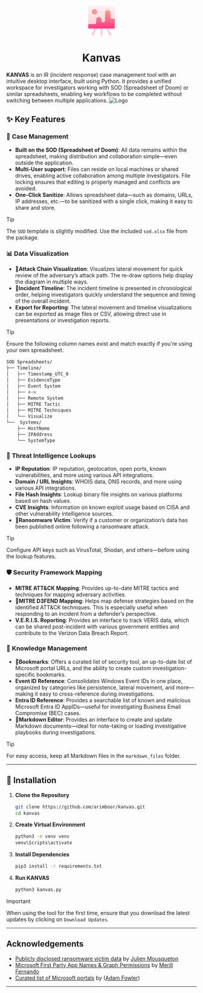 
<br />
<div align="center">
  <a href="https://github.com/othneildrew/Best-README-Template">
    <img src="images/logo.png" alt="Logo" width="80" height="80">
  </a>
  <h1 align="center">Kanvas</h1>
</div>

**KANVAS**  is an IR (incident response) case management tool with an intuitive desktop interface, built using Python. It provides a unified workspace for investigators working with SOD (Spreadsheet of Doom) or similar spreadsheets, enabling key workflows to be completed without switching between multiple applications.
<img src="assets/kanvas_demo.gif" alt="Logo">

## ✨ Key Features

### 🎲 **Case Management**
- **Built on the SOD (Spreadsheet of Doom)**: All data remains within the spreadsheet, making distribution and collaboration simple—even outside the application.
- **Multi-User support**: Files can reside on local machines or shared drives, enabling active collaboration among multiple investigators. File locking ensures that editing is properly managed and conflicts are avoided.
- **One-Click Sanitize**: Allows spreadsheet data—such as domains, URLs, IP addresses, etc.—to be sanitized with a single click, making it easy to share and store.

> [!TIP]
> The `SOD` template is slightly modified. Use the included `sod.xlsx` file from the package.

### 📊 **Data Visualization**

- 📌**Attack Chain Visualization**: Visualizes lateral movement for quick review of the adversary’s attack path. The re-draw options help display the diagram in multiple ways.
- 📌**Incident Timeline**: The incident timeline is presented in chronological order, helping investigators quickly understand the sequence and timing of the overall incident.
- **Export for Reporting**: The lateral movement and timeline visualizations can be exported as image files or CSV, allowing direct use in presentations or investigation reports.

>[!TIP]
> Ensure the following column names exist and match exactly if you're using your own spreadsheet.

```text
SOD Spreadsheets/
├── Timeline/
│   ├── Timestamp_UTC_0
│   ├── EvidenceType
│   ├── Event System
│   ├── <->
│   ├── Remote System
│   ├── MITRE Tactic
│   ├── MITRE Techniques
│   └── Visualize
└──  Systems/
    ├── HostName
    ├── IPAddress
    └── SystemType
```



### 👀 **Threat Intelligence Lookups**

- **IP Reputation**: IP reputation, geolocation, open ports, known vulnerabilities, and more using various API integrations.
- **Domain / URL Insights**: WHOIS data, DNS records, and more using various API integrations.
- **File Hash Insights**: Lookup binary file insights on various platforms based on hash values.
- **CVE Insights**: Information on known exploit usage based on CISA and other vulnerability intelligence sources.
- 📌**Ransomware Victim**: Verify if a customer or organization’s data has been published online following a ransomware attack.

>[!TIP]
> Configure API keys such as VirusTotal, Shodan, and others—before using the lookup features.

### 🛡️ **Security Framework Mapping**

- **MITRE ATT&CK Mapping**: Provides up-to-date MITRE tactics and techniques for mapping adversary activities.
- 📌**MITRE D3FEND Mapping**: Helps map defense strategies based on the identified ATT&CK techniques. This is especially useful when responding to an incident from a defender’s perspective.
- **V.E.R.I.S. Reporting**: Provides an interface to track VERIS data, which can be shared post-incident with various government entities and contribute to the Verizon Data Breach Report.

### 📑 **Knowledge Management**

- 📌**Bookmarks**: Offers a curated list of security tool, an up-to-date list of Microsoft portal URLs, and the ability to create custom investigation-specific bookmarks.
- **Event ID Reference**: Consolidates Windows Event IDs in one place, organized by categories like persistence, lateral movement, and more—making it easy to cross-reference during investigations.
- **Entra ID Reference**: Provides a searchable list of known and malicious Microsoft Entra ID AppIDs—useful for investigating Business Email Compromise (BEC) cases.
- 📌**Markdown Editor**: Provides an interface to create and update Markdown documents—ideal for note-taking or loading investigative playbooks during investigations.
  
> [!TIP]
> For easy access, keep all Markdown files in the `markdown_files` folder.
---

## 🚀 Installation

1. **Clone the Repository**
   ```bash
   git clone https://github.com/arimboor/kanvas.git
   cd kanvas
   ```

2. **Create Virtual Environment**
   ```bash
   python3 -m venv venv
   venv\Scripts\activate
   ```

3. **Install Dependencies**
   ```bash
   pip3 install -r requirements.txt
   ```

4. **Run KANVAS**
   ```bash
   python3 kanvas.py
   ```

> [!IMPORTANT]
> When using the tool for the first time, ensure that you download the latest updates by clicking on `Download Updates`.
---

## Acknowledgements

 - [Publicly disclosed ransomware victim data](https://www.ransomware.live/about) by [Julien Mousqueton](https://www.linkedin.com/in/julienmousqueton/)
 - [Microsoft First Party App Names & Graph Permissions](https://github.com/merill/microsoft-info) by [Merill Fernando ](https://www.linkedin.com/in/merill/)
 - [Curated list of Microsoft portals](https://msportals.io/about/) by ([Adam Fowler](https://www.linkedin.com/in/adamfowlerit/))
---
